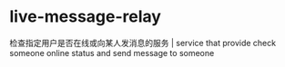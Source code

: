 # live-message-relay
检查指定用户是否在线或向某人发消息的服务 | service that provide check someone online status and send message to someone
